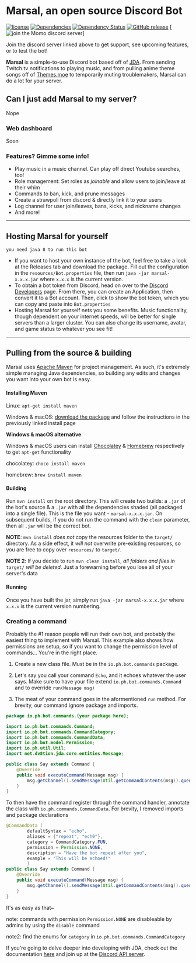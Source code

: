 # Marsal, an open source Discord Bot
[![license](https://img.shields.io/github/license/paul-io/momo-2.svg)](https://github.com/paul-io/momo-2/blob/master/LICENSE) [![Dependencies](https://app.updateimpact.com/badge/809606116261629952/Momo%20Discord%20Bot.svg?config=test)](https://app.updateimpact.com/latest/809606116261629952/Momo%20Discord%20Bot) [![Dependency Status](https://www.versioneye.com/user/projects/58677499e78d7d00471b7787/badge.svg?style=flat-square)](https://www.versioneye.com/user/projects/58677499e78d7d00471b7787) [![GitHub release](https://img.shields.io/github/release/paul-io/momo-2.svg)](https://github.com/xPlodeBoi/Marsal) [![join the Momo discord server](https://discordapp.com/api/guilds/259125580744753153/embed.png)]

Join the discord server linked above to get support, see upcoming features, or to test the bot!

**Marsal** is a simple-to-use Discord bot based off of [JDA](https://github.com/DV8FromTheWorld/JDA).  From sending Twitch.tv notifications to playing music, and from pulling anime theme songs off of [Themes.moe](https://themes.moe) to temporarily muting troublemakers, Marsal can do a lot for your server.


## Can I just add Marsal to my server?
Nope
### Web dashboard
Soon
### Features? Gimme some info!
* Play music in a music channel. Can play off direct Youtube searches, too!
* Role management: Set roles as *joinable* and allow users to join/leave at their whim
* Commands to ban, kick, and prune messages
* Create a strawpoll from discord & directly link it to your users
* Log channel for user join/leaves, bans, kicks, and nickname changes
* And more!

---

## Hosting Marsal for yourself
`you need java 8 to run this bot`

* If you want to host your own instance of the bot, feel free to take a look at the Releases tab and download the package. Fill out the configuration in the `resources/Bot.properties` file, then run `java -jar marsal-x.x.x.jar` where `x.x.x` is the current version. 
* To obtain a bot token from Discord, head on over to the [Discord Developers](https://discordapp.com/developers/applications/me) page. From there, you can create an Application, then convert it to a Bot account. Then, click to show the bot token, which you can copy and paste into `Bot.properties`
* Hosting Marsal for yourself nets you some benefits. Music functionality, though dependent on your internet speeds, will be better for single servers than a larger cluster. You can also change its username, avatar, and game status to whatever you see fit!

---

## Pulling from the source & building
Marsal uses [Apache Maven](https://maven.apache.org/) for project management. As such, it's extremely simple managing Java dependencies, so building any edits and changes you want into your own bot is easy.

#### Installing Maven
Linux: `apt-get install maven`

Windows & macOS: [download the package](http://maven.apache.org/download.cgi) and follow the instructions in the previously linked install page

**Windows & macOS alternative**

Windows & macOS users can install [Chocolatey](https://chocolatey.org/) & [Homebrew](http://brew.sh/) respectively to get `apt-get` functionality

chocolatey: `choco install maven`

homebrew: `brew install maven`

#### Building
Run `mvn install` on the root directory. This will create two builds: a `.jar` of the bot's source & a `.jar` with all the dependencies shaded (all packaged into a single file). This is the file you want - `marsal-x.x.x.jar`. On subsequent builds, if you do not run the command with the `clean` parameter, then all `.jar` will be the correct bot.

**NOTE**: `mvn install` *does not* copy the resources folder to the `target/` directory. As a side effect, it *will not* overwrite pre-existing resources, so you are free to copy over `resources/` to `target/`.

**NOTE 2**: If you decide to run `mvn clean install`, *all folders and files in* `target/` *will be deleted*. Just a forewarning before you lose all of your server's data

#### Running
Once you have built the jar, simply run `java -jar marsal-x.x.x.jar` where `x.x.x` is the current version numbering. 

### Creating a command
Probably the #1 reason people will run their own bot, and probably the easiest thing to implement with Marsal. This example also shows how permissions are setup, so if you want to change the permission level of commands... You're in the right place.

1. Create a new class file. Must be in the `io.ph.bot.commands` package.

2. Let's say you call your command `Echo`, and it echoes whatever the user says. Make sure to have your file extend `io.ph.bot.commands.Command` and to override `run(Message msg)`

3. The meat of your command goes in the aformentioned `run` method. For brevity, our command ignore package and imports.
```java
package io.ph.bot.commands.(your package here);

import io.ph.bot.commands.Command;
import io.ph.bot.commands.CommandCategory;
import io.ph.bot.commands.CommandData;
import io.ph.bot.model.Permission;
import io.ph.util.Util;
import net.dv8tion.jda.core.entities.Message;

public class Say extends Command {
    @Override
    public void executeCommand(Message msg) {
        msg.getChannel().sendMessage(Util.getCommandContents(msg)).queue();
    }
}
```
To then have the command register through the command handler, annotate the class with `io.ph.commands.CommandData`. For brevity, I removed imports and package declarations
```java
@CommandData (
		defaultSyntax = "echo",
		aliases = {"repeat", "ech0"},
		category = CommandCategory.FUN,
		permission = Permission.NONE,
		description = "Have the bot repeat after you",
		example = "This will be echoed!"
		)
public class Say extends Command {
    @Override
    public void executeCommand(Message msg) {
		msg.getChannel().sendMessage(Util.getCommandContents(msg)).queue();
    }
}
```
It's as easy as that~ 

note: commands with permission `Permission.NONE` are disableable by admins by using the `disable` command

note2: find the enums for `category` in `io.ph.bot.commands.CommandCategory`

If you're going to delve deeper into developing with JDA, check out the documentation [here](http://home.dv8tion.net:8080/job/JDA/Promoted%20Build/javadoc/) and join up at the [Discord API server](https://discordapp.com/invite/0SBTUU1wZTWPnGdJ).
